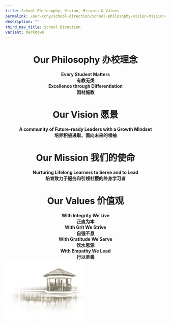 ```yaml
---
title: School Philosophy, Vision, Mission & Values
permalink: /our-cchy/school-direction/school-philosophy-vision-mission-n-values/
description: ""
third_nav_title: School Direction
variant: markdown
---
```

<h1><center><b>Our Philosophy 办校理念</b></center></h1>

<center><b>Every Student Matters</b></center>
<center><b>有教无类</b></center>
<center><b>Excellence through Differentiation</b></center>
<center><b>因材施教</b></center>

<h1><center><b>Our Vision 愿景</b></center></h1>

<center><b>A community of Future-ready Leaders with a Growth Mindset</b></center>
	
<center><b>培养积极进取、面向未来的领袖</b></center>

<h1><center><b>Our Mission 我们的使命</b></center></h1>

<center><b>Nurturing Lifelong Learners to Serve and to Lead</b></center>
	
<center><b>培育致力于服务和引领社稷的终身学习者</b></center>

<h1><center><b>Our Values 价值观</b></center></h1>

<center><b>With Integrity We Live</b></center>
<center><b>正直为本</b></center>
<center><b>With Grit We Strive</b></center>
<center><b>自强不息</b></center>
<center><b>With Gratitude We Serve</b></center>
<center><b>饮水思源</b></center>
<center><b>With Empathy We Lead</b></center>
<center><b>行以至善</b></center>

<img src="/images/pavilion.png" style="width:50%">
